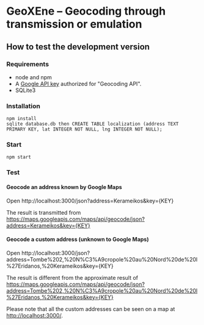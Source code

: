 # GeoXEne – Geocoding through transmission or emulation


## How to test the development version

### Requirements

- node and npm
- A [Google API key](https://console.cloud.google.com/) authorized for "Geocoding API".
- SQLite3

### Installation

    npm install
	sqlite database.db then CREATE TABLE localization (address TEXT PRIMARY KEY, lat INTEGER NOT NULL, lng INTEGER NOT NULL);

### Start

    npm start

### Test

#### Geocode an address known by Google Maps

  Open http://localhost:3000/json?address=Kerameikos&key={KEY}

  The result is transmitted from https://maps.googleapis.com/maps/api/geocode/json?address=Kerameikos&key={KEY}


#### Geocode a custom address (unknown to Google Maps)

  Open http://localhost:3000/json?address=Tombe%202,%20N%C3%A9cropole%20au%20Nord%20de%20l%27Eridanos,%20Kerameikos&key={KEY}

  The result is different from the approximate result of https://maps.googleapis.com/maps/api/geocode/json?address=Tombe%202,%20N%C3%A9cropole%20au%20Nord%20de%20l%27Eridanos,%20Kerameikos&key={KEY}

  Please note that all the custom addresses can be seen on a map at <http://localhost:3000/>.

